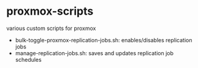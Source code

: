 # proxmox-scripts
various custom scripts for proxmox

- bulk-toggle-proxmox-replication-jobs.sh: enables/disables replication jobs
- manage-replication-jobs.sh: saves and updates replication job schedules
